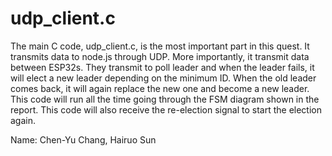 # udp_client.c

The main C code, udp_client.c, is the most important part in this quest. It transmits data to node.js through UDP. More importantly, it transmit data between ESP32s. They transmit to poll leader and when the leader fails, it will elect a new leader depending on the minimum ID. When the old leader comes back, it will again replace the new one and become a new leader. This code will run all the time going through the FSM diagram shown in the report. This code will also receive the re-election signal to start the election again.

Name: Chen-Yu Chang, Hairuo Sun

